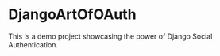 DjangoArtOfOAuth
================


This is a demo project showcasing the power of Django Social Authentication. 